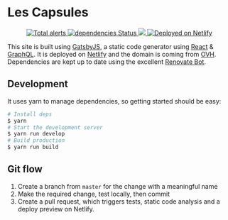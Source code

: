 # Les Capsules

<p align="center">
  <a href="https://lgtm.com/projects/g/browniebroke/lescapsules-web/alerts/">
    <img src="https://img.shields.io/lgtm/alerts/g/browniebroke/lescapsules-web.svg?logo=lgtm&logoWidth=18"/ alt="Total alerts">
  </a>
  <a href="https://david-dm.org/browniebroke/lescapsules-web">
    <img src="https://david-dm.org/browniebroke/lescapsules-web/status.svg" alt="dependencies Status"/>
  </a>
  <a href="https://travis-ci.com/browniebroke/lescapsules-web">
    <img src="https://travis-ci.com/browniebroke/lescapsules-web.svg?branch=master"/>
  </a>
  <a href="https://lescapsules.netlify.com">
    <img src="https://img.shields.io/badge/deployed-netlify-00c7b7.svg" alt="Deployed on Netlify"/>
  </a>
</p>

This site is built using [GatsbyJS](https://www.gatsbyjs.org/), a static code generator using [React](https://reactjs.org/) & [GraphQL](https://graphql.org/). It is deployed on [Netlify](https://www.netlify.com/) and the domain is coming from [OVH](https://www.ovh.co.uk/). Dependencies are kept up to date using the excellent [Renovate Bot](https://renovatebot.com/).

## Development 

It uses yarn to manage dependencies, so getting started should be easy:

```bash
# Install deps
$ yarn
# Start the development server
$ yarn run develop
# Build production
$ yarn run build
```

## Git flow

1. Create a branch from `master` for the change with a meaningful name
2. Make the required change, test locally, then commit
3. Create a pull request, which triggers tests, static code analysis and a deploy preview on Netlify.
